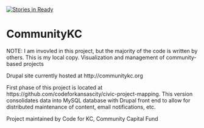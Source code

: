 [![Stories in Ready](https://badge.waffle.io/codeforkansascity/CommunityKC.svg?label=ready&title=Cards%20Ready%20To%20Work%20On)](http://waffle.io/codeforkansascity/CommunityKC)

# CommunityKC
<p>NOTE: I am invovled in this project, but the majority of the code is written by others. This is my local copy. Visualization and management of community-based projects</p>
<p>Drupal site currently hosted at http://communitykc.org</p>
<p>First phase of this project is located at https://github.com/codeforkansascity/civic-project-mapping. This version consolidates data into MySQL database with Drupal front end to allow for distributed maintenance of content, email notifications, etc.</p>
<p>Project maintained by Code for KC, Community Capital Fund</p>
